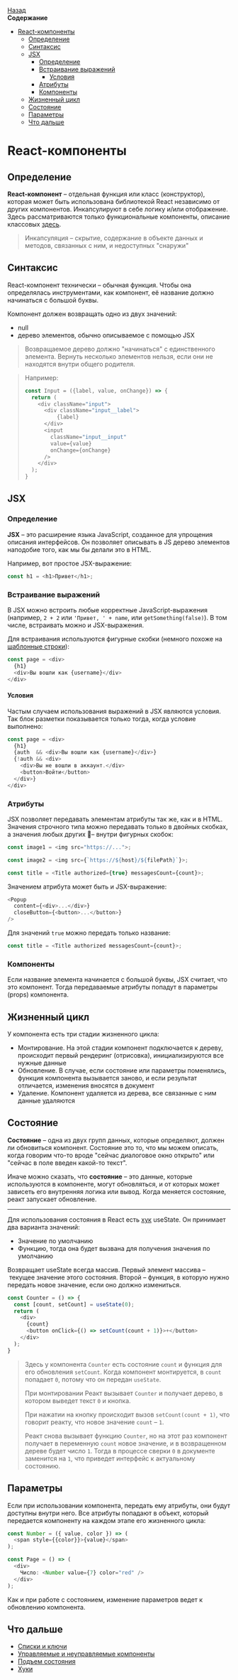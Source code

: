 <!-- START doctoc generated TOC please keep comment here to allow auto update -->
<!-- DON'T EDIT THIS SECTION, INSTEAD RE-RUN doctoc TO UPDATE -->
[Назад](README.md)<br />**Содержание**

- [React-компоненты](#react-%D0%BA%D0%BE%D0%BC%D0%BF%D0%BE%D0%BD%D0%B5%D0%BD%D1%82%D1%8B)
  - [Определение](#%D0%BE%D0%BF%D1%80%D0%B5%D0%B4%D0%B5%D0%BB%D0%B5%D0%BD%D0%B8%D0%B5)
  - [Синтаксис](#%D1%81%D0%B8%D0%BD%D1%82%D0%B0%D0%BA%D1%81%D0%B8%D1%81)
  - [JSX](#jsx)
    - [Определение](#%D0%BE%D0%BF%D1%80%D0%B5%D0%B4%D0%B5%D0%BB%D0%B5%D0%BD%D0%B8%D0%B5-1)
    - [Встраивание выражений](#%D0%B2%D1%81%D1%82%D1%80%D0%B0%D0%B8%D0%B2%D0%B0%D0%BD%D0%B8%D0%B5-%D0%B2%D1%8B%D1%80%D0%B0%D0%B6%D0%B5%D0%BD%D0%B8%D0%B9)
      - [Условия](#%D1%83%D1%81%D0%BB%D0%BE%D0%B2%D0%B8%D1%8F)
    - [Атрибуты](#%D0%B0%D1%82%D1%80%D0%B8%D0%B1%D1%83%D1%82%D1%8B)
    - [Компоненты](#%D0%BA%D0%BE%D0%BC%D0%BF%D0%BE%D0%BD%D0%B5%D0%BD%D1%82%D1%8B)
  - [Жизненный цикл](#%D0%B6%D0%B8%D0%B7%D0%BD%D0%B5%D0%BD%D0%BD%D1%8B%D0%B9-%D1%86%D0%B8%D0%BA%D0%BB)
  - [Состояние](#%D1%81%D0%BE%D1%81%D1%82%D0%BE%D1%8F%D0%BD%D0%B8%D0%B5)
  - [Параметры](#%D0%BF%D0%B0%D1%80%D0%B0%D0%BC%D0%B5%D1%82%D1%80%D1%8B)
  - [Что дальше](#%D1%87%D1%82%D0%BE-%D0%B4%D0%B0%D0%BB%D1%8C%D1%88%D0%B5)

<!-- END doctoc generated TOC please keep comment here to allow auto update -->

# React-компоненты

## Определение

**React-компонент** – отдельная функция или класс (конструктор), которая может быть использована библиотекой React независимо от других компонентов. Инкапсулируют в себе логику и/или отображение. Здесь рассматриваются только функциональные компоненты, описание классовых [здесь](/react-components-classes.md).

> Инкапсуляция – скрытие, содержание в объекте данных и методов, связанных с ним, и недоступных "снаружи"

## Синтаксис

React-компонент технически – обычная функция. Чтобы она определялась инструментами, как компонент, её название должно начинаться с большой буквы. 

Компонент должен возвращать одно из двух значений:

* null
* дерево элементов, обычно описываемое с помощью JSX

> Возвращаемое дерево должно "начинаться" с единственного элемента. Вернуть несколько элементов нельзя, если они не находятся внутри общего родителя.

> Например:
>
> ```javascript
> const Input = ({label, value, onChange}) => {
>   return (
>     <div className="input">
>       <div className="input__label">
>        	{label}
>       </div>
>       <input
>         className="input__input"
>         value={value}
>         onChange={onChange}
>       />
>     </div>
>   );
> }
> ```

## JSX

### Определение

**JSX** – это расширение языка JavaScript, созданное для упрощения описания интерфейсов. Он позволяет описывать в JS дерево элементов наподобие того, как мы бы делали это в HTML.

Например, вот простое JSX-выражение:

```javascript
const h1 = <h1>Привет</h1>;
```

### Встраивание выражений

В JSX можно встроить любые корректные JavaScript-выражения (например, `2 + 2` или `'Привет, ' + name`, или `getSomething(false)`). В том числе, встраивать можно и JSX-выражения.

Для встраивания используются фигурные скобки (немного похоже на [шаблонные строки](template_strings.md)):

```javascript
const page = <div>
  {h1}
  <div>Вы вошли как {username}</div>
</div>
```

#### Условия

Частым случаем использования выражений в JSX являются условия. Так блок разметки показывается только тогда, когда условие выполнено:

```javascript
const page = <div>
  {h1}
  {auth  && <div>Вы вошли как {username}</div>}
  {!auth && <div>
    <div>Вы не вошли в аккаунт.</div>
    <button>Войти</button>
  </div>}
</div>
```

### Атрибуты

JSX позволяет передавать элементам атрибуты так же, как и в HTML. Значения строчного типа можно передавать только в двойных скобках, а значения любых других – внутри фигурных скобок:

```javascript
const image1 = <img src="https://...">;
```

```javascript
const image2 = <img src={`https://${host}/${filePath}`}>;
```

```javascript
const title = <Title authorized={true} messagesCount={count}>;
```

Значением атрибута может быть и JSX-выражение:

```javascript
<Popup
  content={<div>...</div>}
  closeButton={<button>...</button>}
/>
```

Для значений `true` можно передать только название:

```javascript
const title = <Title authorized messagesCount={count}>;
```

### Компоненты

Если название элемента начинается с большой буквы, JSX считает, что это компонент. Тогда передаваемые атрибуты попадут в параметры (props) компонента.

## Жизненный цикл

У компонента есть три стадии жизненного цикла: 

* Монтирование. На этой стадии компонент подключается к дереву, происходит первый рендеринг (отрисовка), инициализируются все нужные данные
* Обновление. В случае, если состояние или параметры поменялись, функция компонента вызывается заново, и если результат отличается, изменения вносятся в документ
* Удаление. Компонент удаляется из дерева, все связанные с ним данные удаляются

## Состояние

**Состояние** – одна из двух групп данных, которые определяют, должен ли обновиться компонент. Состояние это то, что мы можем описать, когда говорим что-то вроде "сейчас диалоговое окно открыто" или "сейчас в поле введен какой-то текст". 

Иначе можно сказать, что **состояние** – это данные, которые используются в компоненте, могут обновляться, и от которых может зависеть его внутренняя логика или вывод. Когда меняется состояние, реакт запускает обновление.

------

Для использования состояния в React есть [хук](react-hooks.md) useState. Он принимает два варианта значений:

* Значение по умолчанию
* Функцию, тогда она будет вызвана для получения значения по умолчанию

Возвращает useState всегда массив. Первый элемент массива – текущее значение этого состояния. Второй – функция, в которую нужно передать новое значение, если оно должно измениться. 

```javascript
const Counter = () => {
  const [count, setCount] = useState(0);
  return (
    <div>
      {count}
      <button onClick={() => setCount(count + 1)}>+</button>
    </div>
  );
}
```

> Здесь у компонента `Counter` есть состояние `count` и функция для его обновления `setCount`. Когда компонент монтируется, в `count` попадает `0`, потому что он передан `useState`. 
>
> При монтировании Реакт вызывает `Counter` и получает дерево, в котором выведет текст `0` и кнопка. 
>
> При нажатии на кнопку происходит вызов `setCount(count + 1)`, что говорит реакту, что новое значение `count` – `1`. 
>
> Реакт снова вызывает функцию `Counter`, но на этот раз компонент получает в переменную `count` новое значение, и в возвращенном дереве будет число `1`. Тогда в процессе сверки `0` в документе заменится на `1`, что приведет интерфейс к актуальному состоянию.

## Параметры

Если при использовании компонента, передать ему атрибуты, они будут доступны внутри него. Все атрибуты попадают в объект, который передается компоненту на каждом этапе его жизненного цикла:

```javascript
const Number = ({ value, color }) => (
  <span style={{color}}>{value}</span>
);

const Page = () => (
  <div>
    Число: <Number value={7} color="red" />
  </div>
);
```

Как и при работе с состоянием, изменение параметров ведет к обновлению компонента.

## Что дальше

* [Списки и ключи](react-key.md)
* [Управляемые и неуправляемые компоненты](react-controllable.md)
* [Подъем состояния](react-lifting-state-up.md)
* [Хуки](react-hooks.md)